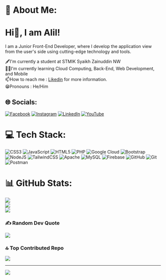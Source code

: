 # 💫 About Me:

# Hi👋, I am Alil! 
I am a Junior Front-End Developer, where I develop the application view from the user's side using cutting-edge technology and tools.

🖋️I'm currently a student at STMIK Syaikh Zainuddin NW<br>👨‍💻I'm currently learning Cloud Computing, Back-End, Web Development, and Mobile<br>📫How to reach me : [Likedin](https://www.linkedin.com/in/alil-hamdani/) for more information.
<br>😁Pronouns : He/Him<br>


## 🌐 Socials:
[![Facebook](https://img.shields.io/badge/Facebook-%231877F2.svg?logo=Facebook&logoColor=white)](https://facebook.com/muhammad.alilhamdani) [![Instagram](https://img.shields.io/badge/Instagram-%23E4405F.svg?logo=Instagram&logoColor=white)](https://instagram.com/alil_hd) [![LinkedIn](https://img.shields.io/badge/LinkedIn-%230077B5.svg?logo=linkedin&logoColor=white)](https://linkedin.com/in/alil-hamdani) [![YouTube](https://img.shields.io/badge/YouTube-%23FF0000.svg?logo=YouTube&logoColor=white)](https://youtube.com/@alilhd3830) 

# 💻 Tech Stack:
![CSS3](https://img.shields.io/badge/css3-%231572B6.svg?style=for-the-badge&logo=css3&logoColor=white) ![JavaScript](https://img.shields.io/badge/javascript-%23323330.svg?style=for-the-badge&logo=javascript&logoColor=%23F7DF1E) ![HTML5](https://img.shields.io/badge/html5-%23E34F26.svg?style=for-the-badge&logo=html5&logoColor=white) ![PHP](https://img.shields.io/badge/php-%23777BB4.svg?style=for-the-badge&logo=php&logoColor=white) ![Google Cloud](https://img.shields.io/badge/GoogleCloud-%234285F4.svg?style=for-the-badge&logo=google-cloud&logoColor=white) ![Bootstrap](https://img.shields.io/badge/bootstrap-%238511FA.svg?style=for-the-badge&logo=bootstrap&logoColor=white)   ![NodeJS](https://img.shields.io/badge/node.js-6DA55F?style=for-the-badge&logo=node.js&logoColor=white) ![TailwindCSS](https://img.shields.io/badge/tailwindcss-%2338B2AC.svg?style=for-the-badge&logo=tailwind-css&logoColor=white) ![Apache](https://img.shields.io/badge/apache-%23D42029.svg?style=for-the-badge&logo=apache&logoColor=white) ![MySQL](https://img.shields.io/badge/mysql-4479A1.svg?style=for-the-badge&logo=mysql&logoColor=white) ![Firebase](https://img.shields.io/badge/firebase-a08021?style=for-the-badge&logo=firebase&logoColor=ffcd34) ![GitHub](https://img.shields.io/badge/github-%23121011.svg?style=for-the-badge&logo=github&logoColor=white) ![Git](https://img.shields.io/badge/git-%23F05033.svg?style=for-the-badge&logo=git&logoColor=white) ![Postman](https://img.shields.io/badge/Postman-FF6C37?style=for-the-badge&logo=postman&logoColor=white)
# 📊 GitHub Stats:
![](https://github-readme-stats.vercel.app/api?username=alilhamdani18&theme=dark&hide_border=false&include_all_commits=false&count_private=false)<br/>
![](https://github-readme-streak-stats.herokuapp.com/?user=alilhamdani18&theme=dark&hide_border=false)<br/>
![](https://github-readme-stats.vercel.app/api/top-langs/?username=alilhamdani18&theme=dark&hide_border=false&include_all_commits=false&count_private=false&layout=compact)

### ✍️ Random Dev Quote
![](https://quotes-github-readme.vercel.app/api?type=horizontal&theme=radical)

### 🔝 Top Contributed Repo
![](https://github-contributor-stats.vercel.app/api?username=alilhamdani18&limit=5&theme=dark&combine_all_yearly_contributions=true)

---
[![](https://visitcount.itsvg.in/api?id=alilhamdani18&icon=0&color=0)](https://visitcount.itsvg.in)

<!-- Proudly created with GPRM ( https://gprm.itsvg.in ) -->
<!--
**alilhamdani18/alilhamdani18** is a ✨ _special_ ✨ repository because its `README.md` (this file) appears on your GitHub profile.

Here are some ideas to get you started:

- 🔭 I’m currently working on ...
- 🌱 I’m currently learning ...
- 👯 I’m looking to collaborate on ...
- 🤔 I’m looking for help with ...
- 💬 Ask me about ...
- 📫 How to reach me: ...
- 😄 Pronouns: ...
- ⚡ Fun fact: ...
-->


